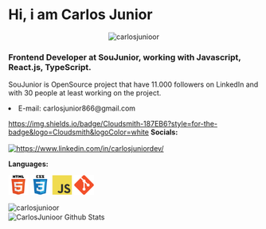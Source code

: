 # Hi, i am Carlos Junior

<p align="center"> <img src="https://komarev.com/ghpvc/?username=carlosjunioor&label=Profile%20views&color=0e75b6&style=flat" alt="carlosjunioor" /> </p>

### Frontend Developer at SouJunior, working with Javascript, React.js, TypeScript.
SouJunior is OpenSource project that have 11.000 followers on LinkedIn and with 30 people at least working on the project.

<li>E-mail: carlosjunior866@gmail.com

https://img.shields.io/badge/Cloudsmith-187EB6?style=for-the-badge&logo=Cloudsmith&logoColor=white
<strong> Socials: </strong>

<p align="left">
<a href="https://www.linkedin.com/in/carlosjuniordev/" target="blank"><img align="center" src="https://raw.githubusercontent.com/rahuldkjain/github-profile-readme-generator/master/src/images/icons/Social/linked-in-alt.svg" alt="https://www.linkedin.com/in/carlosjuniordev/" height="30" width="40" /></a>
</p>

<strong> Languages: </strong>

<img src="https://raw.githubusercontent.com/devicons/devicon/master/icons/html5/html5-original-wordmark.svg" alt="html5" width="40" height="40"/> </a> 
<img src="https://raw.githubusercontent.com/devicons/devicon/master/icons/css3/css3-original-wordmark.svg" alt="css3" width="40" height="40"/> </a> 
<img src="https://raw.githubusercontent.com/devicons/devicon/master/icons/javascript/javascript-original.svg" alt="javascript" width="40" height="40"/>
<img src="https://raw.githubusercontent.com/devicons/devicon/master/icons/git/git-original.svg" alt="git" width="40" height="40"/>

 <p><img align="left" src="https://github-readme-stats.vercel.app/api/top-langs?username=carlosjunioor&show_icons=true&locale=en&layout=compact" alt="carlosjunioor" /></p>
 <br>
 <img align="center" src="https://github-readme-stats.vercel.app/api?username=CarlosJunioor&include_all_commits=true&count_private=true&show_icons=true&line_height=20&title_color=7A7ADB&icon_color=2234AE&text_color=D3D3D3&bg_color=0,000000,130F40" alt="CarlosJunioor Github Stats">
